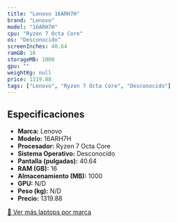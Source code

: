 ```yaml
---
title: "Lenovo 16ARH7H"
brand: "Lenovo"
model: "16ARH7H"
cpu: "Ryzen 7 Octa Core"
os: "Desconocido"
screenInches: 40.64
ramGB: 16
storageMB: 1000
gpu: ""
weightKg: null
price: 1319.88
tags: ["Lenovo", "Ryzen 7 Octa Core", "Desconocido"]
---
```

## Especificaciones

- **Marca:** Lenovo
- **Modelo:** 16ARH7H
- **Procesador:** Ryzen 7 Octa Core
- **Sistema Operativo:** Desconocido
- **Pantalla (pulgadas):** 40.64
- **RAM (GB):** 16
- **Almacenamiento (MB):** 1000
- **GPU:** N/D
- **Peso (kg):** N/D
- **Precio:** 1319.88

[:rocket: Ver más laptops por marca](/brand/lenovo)
